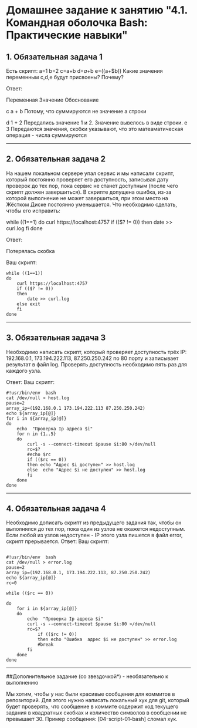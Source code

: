 # Домашнее задание к занятию "4.1. Командная оболочка Bash: Практические навыки"

## 1. Обязательная задача 1

Есть скрипт:
a=1
b=2
c=a+b
d=$a+$b
e=$(($a+$b))
Какие значения переменным c,d,e будут присвоены? Почему?

Ответ:

Переменная Значение Обоснование

c  			a + b		Потому, что суммируются не значение а строки

d			1 + 2 		Передались значение 1 и 2. Значение вывелось в 							виде строки.
e			3           Передаются значения, скобки указывают, что это матеаматическая операция - числа суммируются 
***

## 2. Обязательная задача 2

На нашем локальном сервере упал сервис и мы написали скрипт, который постоянно проверяет его доступность, записывая дату проверок до тех пор, пока сервис не станет доступным (после чего скрипт должен завершиться). В скрипте допущена ошибка, из-за которой выполнение не может завершиться, при этом место на Жёстком Диске постоянно уменьшается. Что необходимо сделать, чтобы его исправить:

while ((1==1)
do
	curl https://localhost:4757
	if (($? != 0))
	then
		date >> curl.log
	fi
done

Ответ:

Потерялась скобка 

Ваш скрипт:
```
while ((1==1))
do
	curl https://localhost:4757
	if (($? != 0))
	then
		date >> curl.log
	else exit
	fi
done
```
***

## 3. Обязательная задача 3

Необходимо написать скрипт, который проверяет доступность трёх IP: 192.168.0.1, 173.194.222.113, 87.250.250.242 по 80 порту и записывает результат в файл log. Проверять доступность необходимо пять раз для каждого узла.

Ответ:
Ваш скрипт:
```
#!usr/bin/env  bash
cat /dev/null > host.log
pause=2
array_ip=(192.168.0.1 173.194.222.113 87.250.250.242)
echo ${array_ip[@]}
for i in ${array_ip[@]}  
do 
	echo  "Проверка Ip адреса $i"
	for n in {1..5}
	do 	
		curl -s --connect-timeout $pause $i:80 >/dev/null
		rc=$?
		#echo $rc		
		if (($rc == 0))
		then echo "Адрес $i доступен" >> host.log
		else  echo "Адрес $i не доступен" >> host.log
		fi
	done
done

```

*** 

## 4. Обязательная задача 4


Необходимо дописать скрипт из предыдущего задания так, чтобы он выполнялся до тех пор, пока один из узлов не окажется недоступным. Если любой из узлов недоступен - IP этого узла пишется в файл error, скрипт прерывается.
Ответ:
Ваш скрипт:

```

#!usr/bin/env  bash
cat /dev/null > error.log
pause=2
array_ip=(192.168.0.1, 173.194.222.113, 87.250.250.242)
echo ${array_ip[@]}
rc=0

while (($rc == 0)) 

do
	for i in ${array_ip[@]}  
	do 
		echo  "Проверка Ip адреса $i"
		curl -s --connect-timeout $pause $i:80 >/dev/null
		rc=$?
			if (($rc != 0))
			then echo "Ошибка  адрес $i не доступен" >> error.log
			#break
		fi
	done
done

```

***

##Дополнительное задание (со звездочкой*) - необязательно к выполнению

Мы хотим, чтобы у нас были красивые сообщения для коммитов в репозиторий. Для этого нужно написать локальный хук для git, который будет проверять, что сообщение в коммите содержит код текущего задания в квадратных скобках и количество символов в сообщении не превышает 30. Пример сообщения: [04-script-01-bash] сломал хук.

